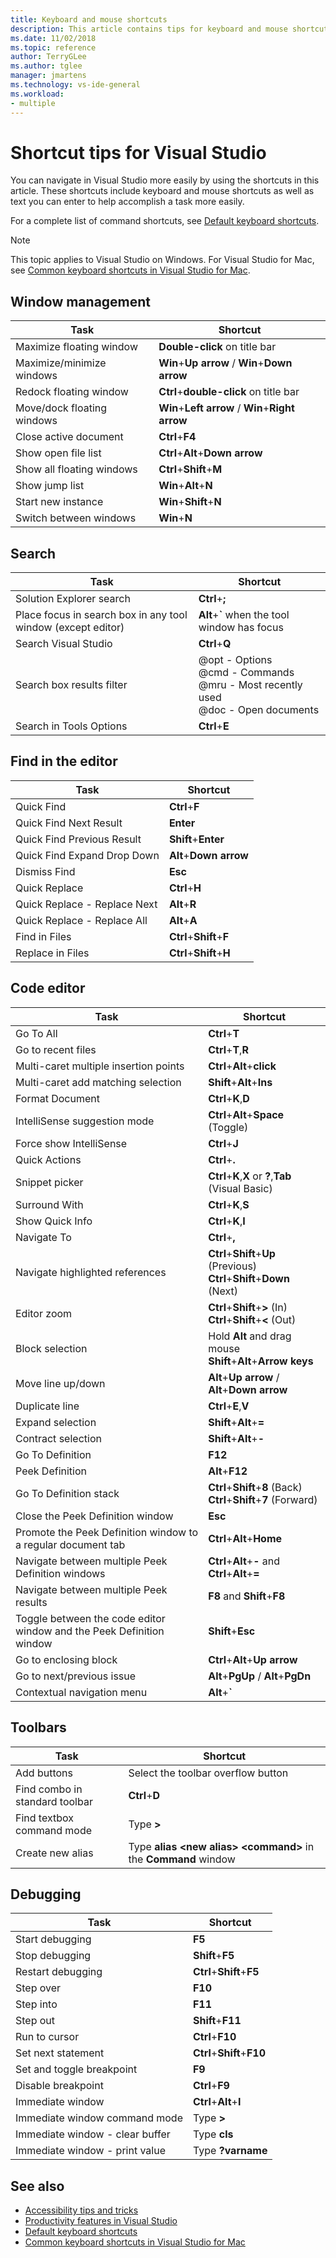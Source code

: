 ```yaml
---
title: Keyboard and mouse shortcuts
description: This article contains tips for keyboard and mouse shortcuts in Visual Studio that can help you be more productive.
ms.date: 11/02/2018
ms.topic: reference
author: TerryGLee
ms.author: tglee
manager: jmartens
ms.technology: vs-ide-general
ms.workload:
- multiple
---
```

# Shortcut tips for Visual Studio

You can navigate in Visual Studio more easily by using the shortcuts in this article. These shortcuts include keyboard and mouse shortcuts as well as text you can enter to help accomplish a task more easily.

For a complete list of command shortcuts, see [Default keyboard shortcuts](../ide/default-keyboard-shortcuts-in-visual-studio.md).

> [!NOTE]
> This topic applies to Visual Studio on Windows. For Visual Studio for Mac, see [Common keyboard shortcuts in Visual Studio for Mac](/visualstudio/mac/keyboard-shortcuts).

## Window management

|Task|Shortcut|
|-|-|
|Maximize floating window|**Double-click** on title bar|
|Maximize/minimize windows|**Win**+**Up arrow** / **Win**+**Down arrow**|
|Redock floating window|**Ctrl**+**double-click** on title bar|
|Move/dock floating windows|**Win**+**Left arrow** / **Win**+**Right arrow**|
|Close active document|**Ctrl**+**F4**|
|Show open file list|**Ctrl**+**Alt**+**Down arrow**|
|Show all floating windows|**Ctrl**+**Shift**+**M**|
|Show jump list|**Win**+**Alt**+**N**|
|Start new instance|**Win**+**Shift**+**N**|
|Switch between windows|**Win**+**N**|

## Search

|Task|Shortcut|
|-|-|
|Solution Explorer search|**Ctrl**+**;**|
|Place focus in search box in any tool window (except editor)|**Alt**+**`** when the tool window has focus|
|Search Visual Studio|**Ctrl**+**Q**|
|Search box results filter|@opt - Options<br />@cmd - Commands<br />@mru - Most recently used<br />@doc - Open documents|
|Search in Tools Options|**Ctrl**+**E**|

## Find in the editor

|Task|Shortcut|
|-|-|
|Quick Find|**Ctrl**+**F**|
|Quick Find Next Result|**Enter**|
|Quick Find Previous Result|**Shift**+**Enter**|
|Quick Find Expand Drop Down|**Alt**+**Down arrow**|
|Dismiss Find|**Esc**|
|Quick Replace|**Ctrl**+**H**|
|Quick Replace - Replace Next|**Alt**+**R**|
|Quick Replace - Replace All|**Alt**+**A**|
|Find in Files|**Ctrl**+**Shift**+**F**|
|Replace in Files|**Ctrl**+**Shift**+**H**|

## Code editor

|Task|Shortcut|
|-|-|
|Go To All|**Ctrl**+**T**|
|Go to recent files|**Ctrl**+**T**,**R**|
|Multi-caret multiple insertion points|**Ctrl**+**Alt**+**click**|
|Multi-caret add matching selection|**Shift**+**Alt**+**Ins**|
|Format Document|**Ctrl**+**K**,**D**|
|IntelliSense suggestion mode|**Ctrl**+**Alt**+**Space** (Toggle)|
|Force show IntelliSense|**Ctrl**+**J**|
|Quick Actions|**Ctrl**+**.**|
|Snippet picker|**Ctrl**+**K**,**X** or **?**,**Tab** (Visual Basic)|
|Surround With|**Ctrl**+**K**,**S**|
|Show Quick Info|**Ctrl**+**K**,**I**|
|Navigate To|**Ctrl**+**,**|
|Navigate highlighted references|**Ctrl**+**Shift**+**Up** (Previous)<br />**Ctrl**+**Shift**+**Down** (Next)|
|Editor zoom|**Ctrl**+**Shift**+**>** (In)<br />**Ctrl**+**Shift**+**<** (Out)|
|Block selection|Hold **Alt** and drag mouse<br />**Shift**+**Alt**+**Arrow keys**|
|Move line up/down|**Alt**+**Up arrow** / **Alt**+**Down arrow**|
|Duplicate line|**Ctrl**+**E**,**V**|
|Expand selection|**Shift**+**Alt**+**=**|
|Contract selection|**Shift**+**Alt**+**-**|
|Go To Definition|**F12**|
|Peek Definition|**Alt**+**F12**|
|Go To Definition stack|**Ctrl**+**Shift**+**8** (Back)<br />**Ctrl**+**Shift**+**7** (Forward)|
|Close the Peek Definition window|**Esc**|
|Promote the Peek Definition window to a regular document tab|**Ctrl**+**Alt**+**Home**|
|Navigate between multiple Peek Definition windows|**Ctrl**+**Alt**+**-** and **Ctrl**+**Alt**+**=**|
|Navigate between multiple Peek results|**F8** and **Shift**+**F8**|
|Toggle between the code editor window and the Peek Definition window|**Shift**+**Esc**|
|Go to enclosing block|**Ctrl**+**Alt**+**Up arrow**|
|Go to next/previous issue|**Alt**+**PgUp** / **Alt**+**PgDn**|
|Contextual navigation menu|**Alt**+**`**|

## Toolbars

|Task|Shortcut|
|-|-|
|Add buttons|Select the toolbar overflow button|
|Find combo in standard toolbar|**Ctrl**+**D**|
|Find textbox command mode|Type **>**|
|Create new alias|Type **alias \<new alias> \<command>** in the **Command** window|

## Debugging

|Task|Shortcut|
|-|-|
|Start debugging|**F5**|
|Stop debugging|**Shift**+**F5**|
|Restart debugging|**Ctrl**+**Shift**+**F5**|
|Step over|**F10**|
|Step into|**F11**|
|Step out|**Shift**+**F11**|
|Run to cursor|**Ctrl**+**F10**|
|Set next statement|**Ctrl**+**Shift**+**F10**|
|Set and toggle breakpoint|**F9**|
|Disable breakpoint|**Ctrl**+**F9**|
|Immediate window|**Ctrl**+**Alt**+**I**|
|Immediate window command mode|Type **>**|
|Immediate window - clear buffer|Type **cls**|
|Immediate window - print value|Type **?varname**|

## See also

- [Accessibility tips and tricks](../ide/reference/accessibility-tips-and-tricks.md)
- [Productivity features in Visual Studio](productivity-features.md)
- [Default keyboard shortcuts](../ide/default-keyboard-shortcuts-in-visual-studio.md)
- [Common keyboard shortcuts in Visual Studio for Mac](/visualstudio/mac/keyboard-shortcuts)
